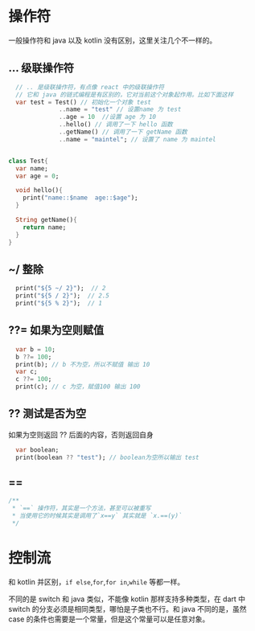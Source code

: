 # 操作符

一般操作符和 java 以及 kotlin 没有区别，这里关注几个不一样的。

## ... 级联操作符

```dart
  // .. 是级联操作符，有点像 react 中的级联操作符
  // 它和 java 的链式编程是有区别的，它对当前这个对象起作用。比如下面这样
  var test = Test() // 初始化一个对象 test
              ..name = "test" // 设置name 为 test
              ..age = 10  //设置 age 为 10
              ..hello() // 调用了一下 hello 函数
              ..getName() // 调用了一下 getName 函数 
              ..name = "maintel"; // 设置了 name 为 maintel


class Test{
  var name;
  var age = 0;

  void hello(){
    print("name::$name  age::$age");
  }

  String getName(){
    return name;
  }
}
```

## ~/ 整除

```dart
  print("${5 ~/ 2}");  // 2
  print("${5 / 2}");  // 2.5
  print("${5 % 2}");  // 1
```

## ??=  如果为空则赋值

```dart
  var b = 10;
  b ??= 100;
  print(b); // b 不为空，所以不赋值 输出 10
  var c;
  c ??= 100;
  print(c); // c 为空，赋值100 输出 100
```

## ?? 测试是否为空

如果为空则返回 ?? 后面的内容，否则返回自身

```dart
  var boolean;
  print(boolean ?? "test"); // boolean为空所以输出 test
```

## ==

```dart
/**
 * `==` 操作符，其实是一个方法，甚至可以被重写
 * 当使用它的时候其实是调用了`x==y` 其实就是 `x.==(y)`
 */
```

# 控制流

和 kotlin 并区别，`if else`,`for`,`for in`,`while` 等都一样。

不同的是 switch 和 java 类似，不能像 kotlin 那样支持多种类型，在 dart 中 switch 的分支必须是相同类型，哪怕是子类也不行。和 java 不同的是，虽然 case 的条件也需要是一个常量，但是这个常量可以是任意对象。
